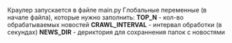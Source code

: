 Краулер запускается в файле main.py
Глобальные переменные (в начале файла), которые нужно заполнить:
**TOP_N** - кол-во обрабатываемых новостей
**CRAWL_INTERVAL** - интервал обработки (в секундах)
**NEWS_DIR** - дериктория для сохраннения папок с новостями